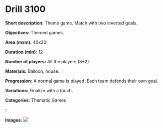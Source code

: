 # Drill 3100

**Short description:**
Theme game. Match with two inverted goals.

**Objectives:**
Themed games.

**Area (mxm):**
40x20

**Duration (min):**
12

**Number of players:**
All the players (8+2)

**Materials:**
Balloon, house.

**Progression:**
A normal game is played. Each team defends their own goal.

**Variations:**
Finalize with a touch.

**Categories:**
Thematic Games

**:**


**Images:**
![](https://www.coachingfutsal.com/\images\29d89994-e7cd-4b8a-861d-068f9bead253_67.png)

